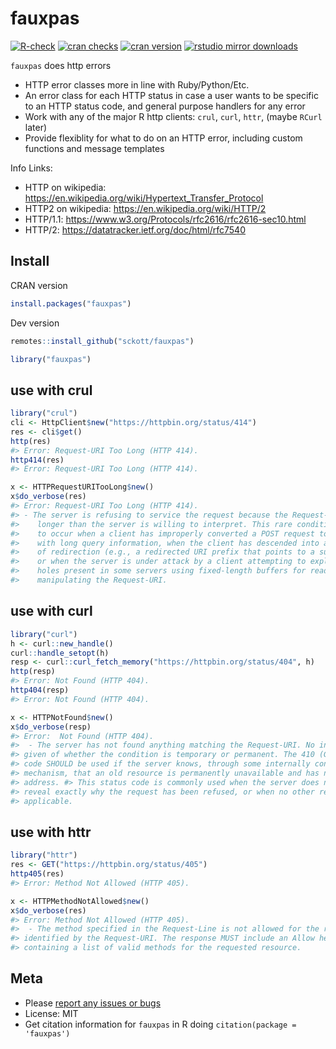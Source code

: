 fauxpas
=======



[![R-check](https://github.com/sckott/fauxpas/actions/workflows/R-check.yml/badge.svg?branch=main)](https://github.com/sckott/fauxpas/actions/workflows/R-check.yml)
[![cran checks](https://badges.cranchecks.info/worst/fauxpas.svg)](https://github.com/sckott/fauxpas)
[![cran version](http://www.r-pkg.org/badges/version/fauxpas)](https://cran.r-project.org/package=fauxpas)
[![rstudio mirror downloads](https://cranlogs.r-pkg.org/badges/fauxpas)](https://github.com/r-hub/cranlogs.app)

`fauxpas` does http errors

* HTTP error classes more in line with Ruby/Python/Etc.
* An error class for each HTTP status in case a user wants to
be specific to an HTTP status code, and general purpose handlers
for any error
* Work with any of the major R http clients: `crul`, `curl`, `httr`, (maybe
`RCurl` later)
* Provide flexiblity for what to do on an HTTP error, including
custom functions and message templates

Info Links:

* HTTP on wikipedia: <https://en.wikipedia.org/wiki/Hypertext_Transfer_Protocol>
* HTTP2 on wikipedia: <https://en.wikipedia.org/wiki/HTTP/2>
* HTTP/1.1: <https://www.w3.org/Protocols/rfc2616/rfc2616-sec10.html>
* HTTP/2: <https://datatracker.ietf.org/doc/html/rfc7540>

## Install

CRAN version


```r
install.packages("fauxpas")
```

Dev version


```r
remotes::install_github("sckott/fauxpas")
```


```r
library("fauxpas")
```

## use with crul


```r
library("crul")
cli <- HttpClient$new("https://httpbin.org/status/414")
res <- cli$get()
http(res)
#> Error: Request-URI Too Long (HTTP 414).
http414(res)
#> Error: Request-URI Too Long (HTTP 414).
```


```r
x <- HTTPRequestURITooLong$new()
x$do_verbose(res)
#> Error: Request-URI Too Long (HTTP 414).
#> - The server is refusing to service the request because the Request-URI is
#>    longer than the server is willing to interpret. This rare condition is only likely
#>    to occur when a client has improperly converted a POST request to a GET request
#>    with long query information, when the client has descended into a URI black hole
#>    of redirection (e.g., a redirected URI prefix that points to a suffix of itself),
#>    or when the server is under attack by a client attempting to exploit security
#>    holes present in some servers using fixed-length buffers for reading or
#>    manipulating the Request-URI.
```

## use with curl


```r
library("curl")
h <- curl::new_handle()
curl::handle_setopt(h)
resp <- curl::curl_fetch_memory("https://httpbin.org/status/404", h)
http(resp)
#> Error: Not Found (HTTP 404).
http404(resp)
#> Error: Not Found (HTTP 404).
```


```r
x <- HTTPNotFound$new()
x$do_verbose(resp)
#> Error:  Not Found (HTTP 404).
#>  - The server has not found anything matching the Request-URI. No indication is
#> given of whether the condition is temporary or permanent. The 410 (Gone) status
#> code SHOULD be used if the server knows, through some internally configurable
#> mechanism, that an old resource is permanently unavailable and has no forwarding
#> address. #> This status code is commonly used when the server does not wish to
#> reveal exactly why the request has been refused, or when no other response is
#> applicable.
```

## use with httr


```r
library("httr")
res <- GET("https://httpbin.org/status/405")
http405(res)
#> Error: Method Not Allowed (HTTP 405).
```


```r
x <- HTTPMethodNotAllowed$new()
x$do_verbose(res)
#> Error: Method Not Allowed (HTTP 405).
#>  - The method specified in the Request-Line is not allowed for the resource
#> identified by the Request-URI. The response MUST include an Allow header
#> containing a list of valid methods for the requested resource.
```

## Meta

* Please [report any issues or bugs](https://github.com/sckott/fauxpas/issues)
* License: MIT
* Get citation information for `fauxpas` in R doing `citation(package = 'fauxpas')`
